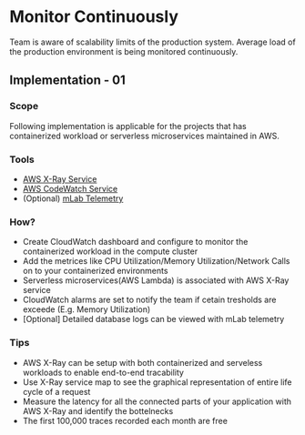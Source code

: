 # Monitor Continuously

Team is aware of scalability limits of the production system. Average load of the production environment is being monitored continuously.

## Implementation - 01

### Scope
Following implementation is applicable for the projects that has containerized workload or serverless microservices maintained in AWS. 

### Tools
- [AWS X-Ray Service](https://aws.amazon.com/xray/) 
- [AWS CodeWatch Service](https://aws.amazon.com/cloudwatch/)
- (Optional) [mLab Telemetry](https://telemetry.mlab.com)

### How?
- Create CloudWatch dashboard and configure to monitor the containerized workload in the compute cluster
- Add the metrices like CPU Utilization/Memory Utilization/Network Calls on to your containerized environments
- Serverless microservices(AWS Lambda) is associated with AWS X-Ray service
- CloudWatch alarms are set to notify the team if cetain tresholds are exceede (E.g. Memory Utilization) 
- [Optional] Detailed database logs can be viewed with mLab telemetry 

### Tips
- AWS X-Ray can be setup with both containerized and serveless workloads to enable end-to-end tracability
- Use X-Ray service map to see the graphical representation of entire life cycle of a request
- Measure the latency for all the connected parts of your application with AWS X-Ray and identify the bottelnecks 
- The first 100,000 traces recorded each month are free